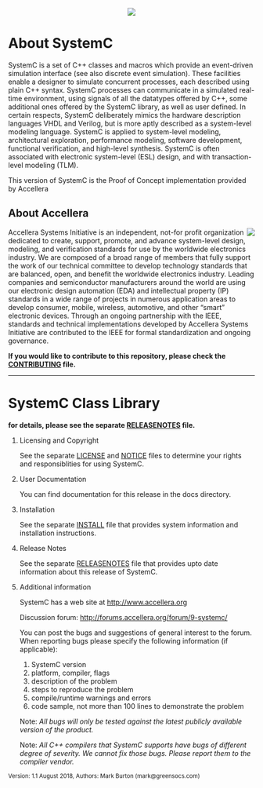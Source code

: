<p align="center">
  <img src="http://www.accellera.org/images/about/policies/logos/logo_systemc.gif">
</p>

About SystemC
=======


SystemC is a set of C++ classes and macros which provide an event-driven simulation interface (see also discrete event simulation). These facilities enable a designer to simulate concurrent processes, each described using plain C++ syntax. SystemC processes can communicate in a simulated real-time environment, using signals of all the datatypes offered by C++, some additional ones offered by the SystemC library, as well as user defined. In certain respects, SystemC deliberately mimics the hardware description languages VHDL and Verilog, but is more aptly described as a system-level modeling language.
SystemC is applied to system-level modeling, architectural exploration, performance modeling, software development, functional verification, and high-level synthesis. SystemC is often associated with electronic system-level (ESL) design, and with transaction-level modeling (TLM).

This version of SystemC is the Proof of Concept implementation provided by Accellera

About Accellera
---------------
<img align="right" src=http://www.accellera.org/images/about/policies/logos/logo_color_200x111.png>

Accellera Systems Initiative is an independent, not-for profit organization dedicated to create, support, promote, and advance system-level design, modeling, and verification standards for use by the worldwide electronics industry. We are composed of a broad range of members that fully support the work of our technical committee to develop technology standards that are balanced, open, and benefit the worldwide electronics industry. Leading companies and semiconductor manufacturers around the world are using our electronic design automation (EDA) and intellectual property (IP) standards in a wide range of projects in numerous application areas to develop consumer, mobile, wireless, automotive, and other “smart” electronic devices. Through an ongoing partnership with the IEEE, standards and technical implementations developed by Accellera Systems Initiative are contributed to the IEEE for formal standardization and ongoing governance.

**If you would like to contribute to this repository, please check the [CONTRIBUTING](CONTRIBUTING.md) file.**



-------------------------------------------------------------------------------

SystemC Class Library 
=====================

**for details, please see the separate [RELEASENOTES](RELEASENOTES) file.**

1. Licensing and Copyright

   See the separate [LICENSE](LICENSE) and [NOTICE](NOTICE) files to determine your rights
   and responsiblities for using SystemC.

2. User Documentation

   You can find documentation for this release in the docs directory.

3. Installation

   See the separate [INSTALL](INSTALL.md) file that provides system
   information and installation instructions.

4. Release Notes

   See the separate [RELEASENOTES](RELEASENOTES) file that provides upto date
   information about this release of SystemC.

5. Additional information

   SystemC has a web site at  http://www.accellera.org

   Discussion forum: http://forums.accellera.org/forum/9-systemc/

   You can post the bugs and suggestions of general interest to the forum.
   When reporting bugs please specify the following information
   (if applicable):

    1. SystemC version
    2. platform, compiler, flags
    3. description of the problem
    4. steps to reproduce the problem
    5. compile/runtime warnings and errors
    6. code sample, not more than 100 lines to demonstrate the problem

   Note: _All bugs will only be tested against the latest publicly available
   version of the product._

   Note: _All C++ compilers that SystemC supports have bugs of different
   degree of severity. We cannot fix those bugs. Please report them
   to the compiler vendor._

<sub>Version: 1.1 August 2018, Authors: Mark Burton (mark&#64;greensocs.com)</sub>


